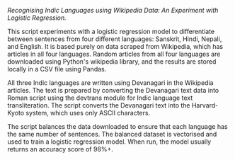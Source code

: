*Recognising Indic Languages using Wikipedia Data: An Experiment with Logistic Regression.*

This script experiments with a logistic regression model to differentiate between sentences from four different languages: Sanskrit, Hindi, Nepali, and English. It is based purely on data scraped from Wikipedia, which has articles in all four languages. Random articles from all four languages are downloaded using Python's wikipedia library, and the results are stored locally in a CSV file using Pandas.

All three Indic languages are written using Devanagari in the Wikipedia articles. The text is prepared by converting the Devanagari text data into Roman script using the devtrans module for Indic language text transliteration. The script converts the Devanagari text into the Harvard-Kyoto system, which uses only ASCII characters.

The script balances the data downloaded to ensure that each language has the same number of sentences. The balanced dataset is vectorised and used to train a logistic regression model. When run, the model usually returns an accuracy score of 98%+.
